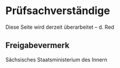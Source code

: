 # Prüfsachverständige

Diese Seite wird derzeit überarbeitet – d. Red

## Freigabevermerk

Sächsisches Staatsministerium des Innern
